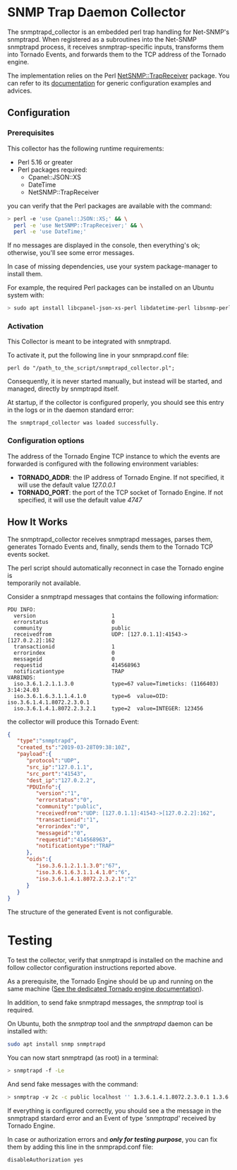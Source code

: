 # SNMP Trap Daemon Collector

The snmptrapd_collector is an embedded perl trap handling for Net-SNMP's snmptrapd.
When registered as a subroutines into the Net-SNMP snmptrapd process, 
it receives snmptrap-specific inputs, 
transforms them into Tornado Events, and forwards them to the TCP address 
of the Tornado engine.

The implementation relies on the Perl 
[NetSNMP::TrapReceiver](https://metacpan.org/pod/NetSNMP::TrapReceiver)
package. You can refer to its [documentation](https://metacpan.org/pod/NetSNMP::TrapReceiver)
for generic configuration examples and advices. 

## Configuration

### Prerequisites

This collector has the following runtime requirements:
- Perl 5.16 or greater
- Perl packages required:
  - Cpanel::JSON::XS
  - DateTime
  - NetSNMP::TrapReceiver

you can verify that the Perl packages are available with the command:
```bash
> perl -e 'use Cpanel::JSON::XS;' && \
  perl -e 'use NetSNMP::TrapReceiver;' && \
  perl -e 'use DateTime;'
```

If no messages are displayed in the console, then everything's ok; otherwise, 
you'll see some error messages.

In case of missing dependencies, use your system package-manager to install them.

For example, the required Perl packages can be installed on an Ubuntu system with:
```bash
> sudo apt install libcpanel-json-xs-perl libdatetime-perl libsnmp-perl
```

### Activation

This Collector is meant to be integrated with snmptrapd.

To activate it, put the following line in your snmprapd.conf file:

```
perl do "/path_to_the_script/snmptrapd_collector.pl"; 
```

Consequently, it is never started manually, but instead will be started, and managed,
directly by snmptrapd itself.

At startup, if the collector is configured properly, you should see 
this entry in the logs or in the daemon standard error:
```
The snmptrapd_collector was loaded successfully.
```

### Configuration options
The address of the Tornado Engine TCP instance to which the events are forwarded 
is configured with the following environment variables:
- __TORNADO_ADDR__: the IP address of Tornado Engine. If not specified, 
it will use the default value _127.0.0.1_
- __TORNADO_PORT__: the port of the TCP socket of Tornado Engine. If not specified, 
it will use the default value _4747_


## How It Works

The snmptrapd_collector receives snmptrapd messages, parses them, generates Tornado Events
and, finally, sends them to the Tornado TCP events socket.

The perl script should automatically reconnect in case the Tornado engine is  
temporarily not available.

 
Consider a snmptrapd messages that contains the following information:
```
PDU INFO:
  version                        1
  errorstatus                    0
  community                      public
  receivedfrom                   UDP: [127.0.1.1]:41543->[127.0.2.2]:162
  transactionid                  1
  errorindex                     0
  messageid                      0
  requestid                      414568963
  notificationtype               TRAP
VARBINDS:
  iso.3.6.1.2.1.1.3.0            type=67 value=Timeticks: (1166403) 3:14:24.03
  iso.3.6.1.6.3.1.1.4.1.0        type=6  value=OID: iso.3.6.1.4.1.8072.2.3.0.1
  iso.3.6.1.4.1.8072.2.3.2.1     type=2  value=INTEGER: 123456
```

the collector will produce this Tornado Event:
```json
{
   "type":"snmptrapd",
   "created_ts":"2019-03-28T09:38:10Z",
   "payload":{
      "protocol":"UDP",
      "src_ip":"127.0.1.1",
      "src_port":"41543",
      "dest_ip":"127.0.2.2",
      "PDUInfo":{
         "version":"1",
         "errorstatus":"0",
         "community":"public",
         "receivedfrom":"UDP: [127.0.1.1]:41543->[127.0.2.2]:162",
         "transactionid":"1",
         "errorindex":"0",
         "messageid":"0",
         "requestid":"414568963",
         "notificationtype":"TRAP"
      },
      "oids":{
         "iso.3.6.1.2.1.1.3.0":"67",
         "iso.3.6.1.6.3.1.1.4.1.0":"6",
         "iso.3.6.1.4.1.8072.2.3.2.1":"2"
      }
   }
}
```

The structure of the generated Event is not configurable.

# Testing

To test the collector, verify that snmptrapd is installed on the machine and
follow collector configuration instructions reported above.

As a prerequisite, the Tornado Engine should be up and running on the same machine 
([See the dedicated Tornado engine documentation](../../engine/doc/README.md)). 

In addition, to send fake snmptrapd messages, the _snmptrap_ tool is required.

On Ubuntu, both the _snmptrap_ tool and the _snmptrapd_ daemon can be installed with:
```bash
sudo apt install snmp snmptrapd
```

You can now start snmptrapd (as root) in a terminal:
```bash
> snmptrapd -f -Le
```

And send fake messages with the command:
```bash
> snmptrap -v 2c -c public localhost '' 1.3.6.1.4.1.8072.2.3.0.1 1.3.6.1.4.1.8072.2.3.2.1 i 123456
```

If everything is configured correctly, you should see a the message in the snmptrapd stardard error
and an Event of type _'snmptrapd'_ received by Tornado Engine. 

In case or authorization errors and **_only for testing purpose_**, 
you can fix them by adding this line in the snmprapd.conf file:
```
disableAuthorization yes
```


